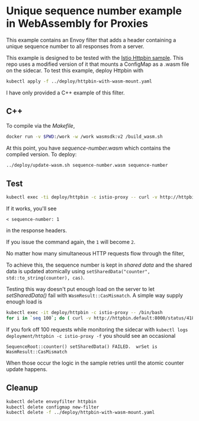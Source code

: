 
# Unique sequence number example in WebAssembly for Proxies

This example contains an Envoy filter that adds a header containing a unique sequence number
to all responses from a server.

This example is designed to be tested with the
[Istio Httpbin sample](/istio/istio/tree/release-1.9/samples/httpbin).
This repo uses a modified version of it that mounts a ConfigMap as a .wasm file on the sidecar.
To test this example, deploy Httpbin with

``` bash
kubectl apply -f ../deploy/httpbin-with-wasm-mount.yaml
```

I have only provided a C++ example of this filter.

## C++

To compile via the _Makefile_,

``` bash
docker run -v $PWD:/work -w /work wasmsdk:v2 /build_wasm.sh
```

At this point, you have _sequence-number.wasm_ which contains the compiled version.  To deploy:

``` bash
../deploy/update-wasm.sh sequence-number.wasm sequence-number
```

## Test

``` bash
kubectl exec -ti deploy/httpbin -c istio-proxy -- curl -v http://httpbin.default:8000/status/200
```

If it works, you'll see 

```
< sequence-number: 1
```

in the response headers.

If you issue the command again, the `1` will become `2`.

No matter how many simultaneous HTTP requests flow through the filter, 

To achieve this, the sequence number is kept in _shared data_ and the shared data is
updated atomically using `setSharedData("counter", std::to_string(counter), cas)`.

Testing this way doesn't put enough load on the server to let _setSharedData()_ fail with `WasmResult::CasMismatch`.  A simple way supply enough load is

``` bash
kubectl exec -it deploy/httpbin -c istio-proxy -- /bin/bash
for i in `seq 100`; do ( curl -v http://httpbin.default:8000/status/418 & ); done
```

If you fork off 100 requests while monitoring the sidecar with `kubectl logs deployment/httpbin -c istio-proxy -f` you should see an occasional

```
SequenceRoot::counter() setSharedData() FAILED.  wrSet is WasmResult::CasMismatch
```

When those occur the logic in the sample retries until the atomic counter update happens.

## Cleanup

``` bash
kubectl delete envoyfilter httpbin
kubectl delete configmap new-filter
kubectl delete -f ../deploy/httpbin-with-wasm-mount.yaml
```
